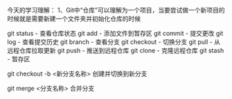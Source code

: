 
今天的学习理解：
1、Git中“仓库”可以理解为一个项目，当要尝试做一个新项目的时候就是需要新建一个文件夹并初始化仓库的时候

git status    - 查看仓库状态
git add       - 添加文件到暂存区
git commit    - 提交更改
git log       - 查看提交历史
git branch    - 查看分支
git checkout  - 切换分支
git pull      - 从远程仓库拉取更新
git push      - 推送到远程仓库
git clone     - 克隆远程仓库
git stash     - 暂存区

git checkout -b <新分支名称> 创建并切换到新分支

git merge <分支名称> 合并分支

